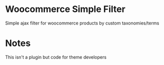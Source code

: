 # Woocommerce Simple Filter
 Simple ajax filter for woocommerce products by custom taxonomies/terms

 # Notes
 This isn't a plugin but code for theme developers
